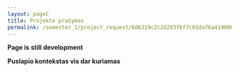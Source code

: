 ```yaml
---
layout: pageC
title: Projekto prašymas
permalink: /semester_1/project_request/6d6319c2c2d283f6f7c01da76a41900059bc850ce4bcc9a1ff34fa6b00824d410d1fbf652d4dafda4fef176f448ee51b0ba790d683e4755daea42a5edb258ee4
---
```

<b>Page is still development</b>
<p>
<b>Puslapio kontekstas vis dar kuriamas</b>
<script type="text/javascript">
	"use strict";
window.history.pushState("object or string", "Title", "/ER_MAG_PG/semester_1/project_request");
	</script>

